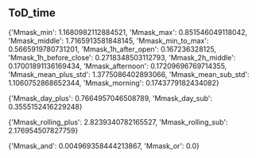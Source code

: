 
## ToD_time
{'Mmask_min': 1.1680982112884521,
 'Mmask_max': 0.851546049118042,
 'Mmask_middle': 1.7165913581848145,
 'Mmask_min_to_max': 0.5665919780731201,
 'Mmask_1h_after_open': 0.167236328125,
 'Mmask_1h_before_close': 0.2718348503112793,
 'Mmask_2h_middle': 0.17001891136169434,
 'Mmask_afternoon': 0.17209696769714355,
 'Mmask_mean_plus_std': 1.3775086402893066,
 'Mmask_mean_sub_std': 1.1060752868652344,
 'Mmask_morning': 0.1743779182434082}
 
 {'Mmask_day_plus': 0.7664957046508789, 'Mmask_day_sub': 0.3555152416229248}
 
 {'Mmask_rolling_plus': 2.8239340782165527,
 'Mmask_rolling_sub': 2.176954507827759}
 
 {'Mmask_and': 0.004969358444213867, 'Mmask_or': 0.0}
